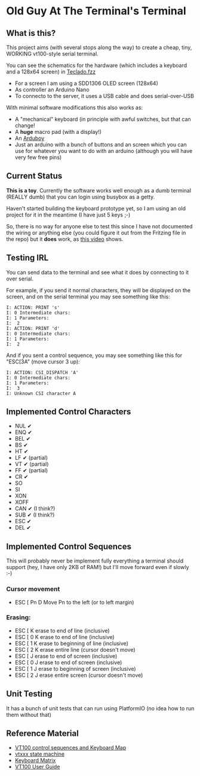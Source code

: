 # Old Guy At The Terminal's Terminal

## What is this?

This project aims (with several stops along the way) to create a 
cheap, tiny, WORKING vt100-style serial terminal.

You can see the schematics for the hardware (which includes a 
keyboard and a 128x64 screen) in [Teclado.fzz](Teclado.fzz)

* For a screen I am using a SDD1306 OLED screen (128x64)
* As controller an Arduino Nano
* To connecto to the server, it uses a USB cable and does
  serial-over-USB
  
With minimal software modifications this also works as:

* A "mechanical" keyboard (in principle with awful switches, 
  but that can change!
* A **huge** macro pad (with a display!)
* An [Arduboy](https://arduboy.com/)
* Just an arduino with a bunch of buttons and an screen which
  you can use for whatever you want to do with an arduino 
  (although you will have very few free pins)

## Current Status

**This is a toy**. Currently the software works well enough as
a dumb terminal (REALLY dumb) that you can login using 
busybox as a getty.

Haven't started building the keyboard prototype yet, so I am using
an old project for it in the meantime (I have just 5 keys ;-)

So, there is no way for anyone else to test this since I have
not documented the wiring or anything else (you could figure it out
from the Fritzing file in the repo) but it **does** work, as [this
video](https://www.youtube.com/watch?v=cyT2SGMdR8Y) shows.

## Testing IRL

You can send data to the terminal and see what it does by connecting to it over serial.

For example, if you send it normal characters, they will be displayed on the screen, and on the serial terminal you may see something like this:

```
I: ACTION: PRINT 's'
I: 0 Intermediate chars:
I: 1 Parameters:
I: 	2
I: ACTION: PRINT 'd'
I: 0 Intermediate chars:
I: 1 Parameters:
I: 	2
```

And if you sent a control sequence, you may see something like this 
for "ESC[3A" (move cursor 3 up):

```
I: ACTION: CSI_DISPATCH 'A'
I: 0 Intermediate chars:
I: 1 Parameters:
I: 	3
I: Unknown CSI character A
```

## Implemented Control Characters

* NUL ✔
* ENQ ✔
* BEL ✔
* BS  ✔
* HT  ✔
* LF  ✔ (partial)
* VT  ✔ (partial)
* FF  ✔ (partial)
* CR  ✔
* SO
* SI
* XON
* XOFF
* CAN ✔ (I think?)
* SUB ✔ (I think?)
* ESC ✔
* DEL ✔

## Implemented Control Sequences

This will probably never be implement fully everything a terminal should support (hey, I have only 2KB of RAM!) but I'll move forward even if slowly :-)

### Cursor movement

* ESC [ Pn D          Move Pn to the left (or to left margin)

### Erasing:

 *  ESC [ K           erase to end of line (inclusive)
 *  ESC [ 0 K         erase to end of line (inclusive)
 *  ESC [ 1 K         erase to beginning of line (inclusive)
 *  ESC [ 2 K         erase entire line (cursor doesn't move)
 *  ESC [ J           erase to end of screen (inclusive)
 *  ESC [ 0 J         erase to end of screen (inclusive)
 *  ESC [ 1 J         erase to beginning of screen (inclusive)
 *  ESC [ 2 J         erase entire screen (cursor doesn't move)

 ## Unit Testing

 It has a bunch of unit tests that can run using PlatformIO (no idea how to run them without that)

 ## Reference Material

 * [VT100 control sequences and Keyboard Map](http://braun-home.net/michael/info/misc/VT100_commands.htm)
 * [vtxxx state machine](https://vt100.net/emu/dec_ansi_parser#ACESCDIS)
 * [Keyboard Matrix](http://blog.komar.be/how-to-make-a-keyboard-the-matrix/)
 * [VT100 User Guide](https://vt100.net/docs/vt100-ug/)
